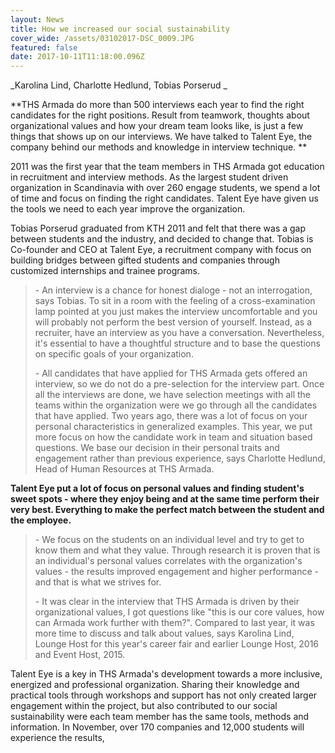 ```yaml
---
layout: News
title: How we increased our social sustainability
cover_wide: /assets/03102017-DSC_0009.JPG
featured: false
date: 2017-10-11T11:18:00.096Z
---
```

_Karolina Lind, Charlotte Hedlund, Tobias Porserud _

**THS Armada do more than 500 interviews each year to find the right candidates for the right positions. Result from teamwork, thoughts about organizational values and how your dream team looks like, is just a few things that shows up on our interviews. We have talked to Talent Eye, the company behind our methods and knowledge in interview technique. **

2011 was the first year that the team members in THS Armada got education in recruitment and interview methods. As the largest student driven organization in Scandinavia with over 260 engage students, we spend a lot of time and focus on finding the right candidates. Talent Eye have given us the tools we need to each year improve the organization. 

Tobias Porserud graduated from KTH 2011 and felt that there was a gap between students and the industry, and decided to change that. Tobias is Co-founder and CEO at Talent Eye, a recruitment company with focus on building bridges between gifted students and companies through customized internships and trainee programs. 

> \- An interview is a chance for honest dialoge - not an interrogation, says Tobias. To sit in a room with the feeling of a cross-examination lamp pointed at you just makes the interview uncomfortable and you will probably not perform the best version of yourself. Instead, as a recruiter, have an interview as you have a conversation. Nevertheless, it's essential to have a thoughtful structure and to base the questions on specific goals of your organization. 
>
> \- All candidates that have applied for THS Armada gets offered an interview, so we do not do a pre-selection for the interview part. Once all the interviews are done, we have selection meetings with all the teams within the organization were we go through all the candidates that have applied. Two years ago, there was a lot of focus on your personal characteristics in generalized examples. This year, we put more focus on how the candidate work in team and situation based questions. We base our decision in their personal traits and engagement rather than previous experience, says Charlotte Hedlund, Head of Human Resources at THS Armada.

**Talent Eye put a lot of focus on personal values and finding student's sweet spots - where they enjoy being and at the same time perform their very best. Everything to make the perfect match between the student and the employee.**

> \- We focus on the students on an individual level and try to get to know them and what they value. Through research it is proven that is an individual's personal values correlates with the organization's values - the results improved engagement and higher performance - and that is what we strives for. 
>
> \- It was clear in the interview that THS Armada is driven by their organizational values, I got questions like "this is our core values, how can Armada work further with them?". Compared to last year, it was more time to discuss and talk about values, says Karolina Lind, Lounge Host for this year's career fair and earlier Lounge Host, 2016 and Event Host, 2015. 

Talent Eye is a key in THS Armada's development towards a more inclusive, energized and professional organization. Sharing their knowledge and practical tools through workshops and support has not only created larger engagement within the project, but also contributed to our social sustainability were each team member has the same tools, methods and information. In November, over 170 companies and 12,000 students will experience the results,
